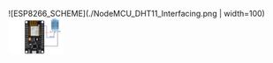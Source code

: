 ![ESP8266_SCHEME](./NodeMCU_DHT11_Interfacing.png | width=100)
<img src="./NodeMCU_DHT11_Interfacing.png" width="100">
